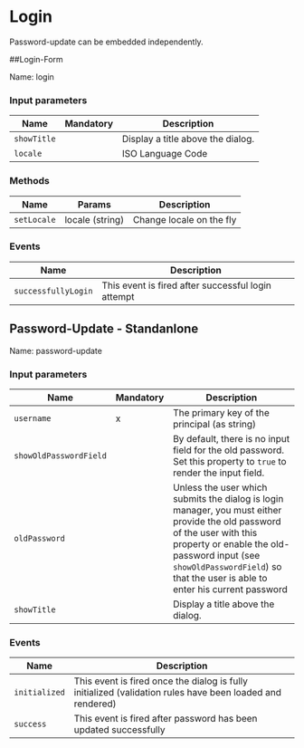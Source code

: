 # Login

Password-update can be embedded independently.

##Login-Form

Name: login

### Input parameters

| Name                   | Mandatory | Description
|------------------------|-----------|-------------
| `showTitle`            |           | Display a title above the dialog.
| `locale`               |           | ISO Language Code


### Methods

| Name                   | Params    | Description
|------------------------|-----------|-------------
| `setLocale`            | locale (string)          | Change locale on the fly



### Events

| Name                   | Description
|------------------------|------------
| `successfullyLogin`    | This event is fired after successful login attempt



## Password-Update - Standanlone

Name: password-update

### Input parameters

| Name                   | Mandatory | Description
|------------------------|-----------|-------------
| `username`             | x         | The primary key of the principal (as string)
| `showOldPasswordField` |           | By default, there is no input field for the old password. Set this property to `true` to render the input field. |
| `oldPassword`          |           | Unless the user which submits the dialog is login manager, you must either provide the old password of the user with this property or enable the old-password input (see `showOldPasswordField`) so that the user is able to enter his current password
| `showTitle`            |           | Display a title above the dialog.

### Events

| Name                   | Description
|------------------------|------------
| `initialized`          | This event is fired once the dialog is fully initialized (validation rules have been loaded and rendered)
| `success`              | This event is fired after password has been updated successfully

